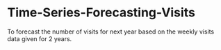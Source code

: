 # Time-Series-Forecasting-Visits

To forecast the number of visits for next year based on the weekly visits data given for 2 years.
